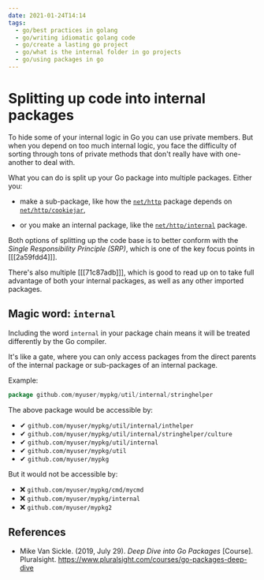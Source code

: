 ```yaml
---
date: 2021-01-24T14:14
tags: 
  - go/best practices in golang
  - go/writing idiomatic golang code
  - go/create a lasting go project
  - go/what is the internal folder in go projects
  - go/using packages in go
---
```


# Splitting up code into internal packages

To hide some of your internal logic in Go you can use private members.
But when you depend on too much internal logic, you face the difficulty of
sorting through tons of private methods that don't really have with one-another
to deal with.

What you can do is split up your Go package into multiple packages. Either you:

- make a sub-package, like how the [`net/http`](https://golang.org/src/net/http/)
  package depends on
  [`net/http/cookiejar`](https://golang.org/src/net/http/cookiejar/),
  
- or you make an internal package, like the
  [`net/http/internal`](https://golang.org/src/net/http/internal/) package.
  
Both options of splitting up the code base is to better conform with the *Single
Responsibility Principle (SRP)*, which is one of the key focus points in
[[[2a59fdd4]]].

There's also multiple [[[71c87adb]]], which is good to read up
on to take full advantage of both your internal packages, as well as any other
imported packages.

## Magic word: `internal`

Including the word `internal` in your package chain means it will be treated
differently by the Go compiler.

It's like a gate, where you can only access packages from the direct parents of
the internal package or sub-packages of an internal package.

Example:

```go
package github.com/myuser/mypkg/util/internal/stringhelper
```

The above package would be accessible by:

- ✔ `github.com/myuser/mypkg/util/internal/inthelper`
- ✔ `github.com/myuser/mypkg/util/internal/stringhelper/culture`
- ✔ `github.com/myuser/mypkg/util/internal`
- ✔ `github.com/myuser/mypkg/util`
- ✔ `github.com/myuser/mypkg`

But it would not be accessible by:

- ❌ `github.com/myuser/mypkg/cmd/mycmd`
- ❌ `github.com/myuser/mypkg/internal`
- ❌ `github.com/myuser/mypkg2`

## References

- Mike Van Sickle. (2019, July 29). *Deep Dive into Go Packages* [Course].
  Pluralsight. <https://www.pluralsight.com/courses/go-packages-deep-dive>
